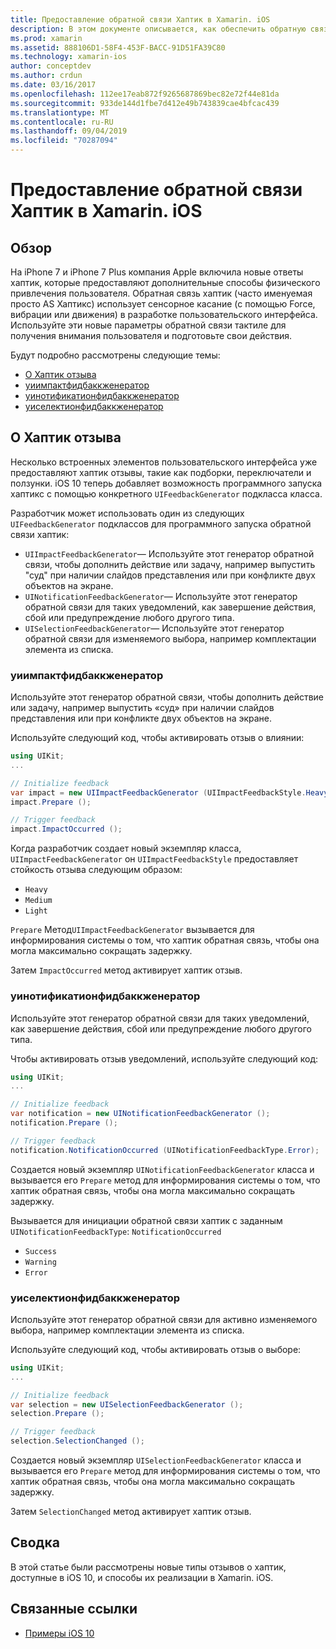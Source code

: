 ```yaml
---
title: Предоставление обратной связи Хаптик в Xamarin. iOS
description: В этом документе описывается, как обеспечить обратную связь хаптик в приложении Xamarin. iOS. В нем обсуждаются Уиимпактфидбаккженератор, Уинотификатионфидбаккженератор и Уиселектионфидбаккженератор.
ms.prod: xamarin
ms.assetid: 888106D1-58F4-453F-BACC-91D51FA39C80
ms.technology: xamarin-ios
author: conceptdev
ms.author: crdun
ms.date: 03/16/2017
ms.openlocfilehash: 112ee17eab872f9265687869bec82e72f44e81da
ms.sourcegitcommit: 933de144d1fbe7d412e49b743839cae4bfcac439
ms.translationtype: MT
ms.contentlocale: ru-RU
ms.lasthandoff: 09/04/2019
ms.locfileid: "70287094"
---
```

# <a name="providing-haptic-feedback-in-xamarinios"></a>Предоставление обратной связи Хаптик в Xamarin. iOS

<a name="Overview" />

## <a name="overview"></a>Обзор

На iPhone 7 и iPhone 7 Plus компания Apple включила новые ответы хаптик, которые предоставляют дополнительные способы физического привлечения пользователя. Обратная связь хаптик (часто именуемая просто AS Хаптикс) использует сенсорное касание (с помощью Force, вибрации или движения) в разработке пользовательского интерфейса. Используйте эти новые параметры обратной связи тактиле для получения внимания пользователя и подготовьте свои действия.

Будут подробно рассмотрены следующие темы:

- [О Хаптик отзыва](#About-Haptic-Feedback)
- [уиимпактфидбаккженератор](#UIImpactFeedbackGenerator)
- [уинотификатионфидбаккженератор](#UINotificationFeedbackGenerator)
- [уиселектионфидбаккженератор](#UISelectionFeedbackGenerator)

<a name="About-Haptic-Feedback" />

## <a name="about-haptic-feedback"></a>О Хаптик отзыва

Несколько встроенных элементов пользовательского интерфейса уже предоставляют хаптик отзывы, такие как подборки, переключатели и ползунки. iOS 10 теперь добавляет возможность программного запуска хаптикс с помощью конкретного `UIFeedbackGenerator` подкласса класса.

Разработчик может использовать один из следующих `UIFeedbackGenerator` подклассов для программного запуска обратной связи хаптик:

- `UIImpactFeedbackGenerator`— Используйте этот генератор обратной связи, чтобы дополнить действие или задачу, например выпустить "суд" при наличии слайдов представления или при конфликте двух объектов на экране.
- `UINotificationFeedbackGenerator`— Используйте этот генератор обратной связи для таких уведомлений, как завершение действия, сбой или предупреждение любого другого типа.
- `UISelectionFeedbackGenerator`— Используйте этот генератор обратной связи для изменяемого выбора, например комплектации элемента из списка.

<a name="UIImpactFeedbackGenerator" />

### <a name="uiimpactfeedbackgenerator"></a>уиимпактфидбаккженератор

Используйте этот генератор обратной связи, чтобы дополнить действие или задачу, например выпустить «суд» при наличии слайдов представления или при конфликте двух объектов на экране.

Используйте следующий код, чтобы активировать отзыв о влиянии:

```csharp
using UIKit;
...

// Initialize feedback
var impact = new UIImpactFeedbackGenerator (UIImpactFeedbackStyle.Heavy);
impact.Prepare ();

// Trigger feedback
impact.ImpactOccurred ();
```

Когда разработчик создает новый экземпляр класса, `UIImpactFeedbackGenerator` он `UIImpactFeedbackStyle` предоставляет стойкость отзыва следующим образом:

- `Heavy`
- `Medium`
- `Light`

`Prepare` Метод`UIImpactFeedbackGenerator` вызывается для информирования системы о том, что хаптик обратная связь, чтобы она могла максимально сокращать задержку.

Затем `ImpactOccurred` метод активирует хаптик отзыв.

<a name="UINotificationFeedbackGenerator" />

### <a name="uinotificationfeedbackgenerator"></a>уинотификатионфидбаккженератор

Используйте этот генератор обратной связи для таких уведомлений, как завершение действия, сбой или предупреждение любого другого типа.

Чтобы активировать отзыв уведомлений, используйте следующий код:

```csharp
using UIKit;
...

// Initialize feedback
var notification = new UINotificationFeedbackGenerator ();
notification.Prepare ();

// Trigger feedback
notification.NotificationOccurred (UINotificationFeedbackType.Error);
```

Создается новый экземпляр `UINotificationFeedbackGenerator` класса и вызывается его `Prepare` метод для информирования системы о том, что хаптик обратная связь, чтобы она могла максимально сокращать задержку.

Вызывается для инициации обратной связи хаптик с заданным `UINotificationFeedbackType`: `NotificationOccurred`

- `Success`
- `Warning`
- `Error`

<a name="UISelectionFeedbackGenerator" />

### <a name="uiselectionfeedbackgenerator"></a>уиселектионфидбаккженератор

Используйте этот генератор обратной связи для активно изменяемого выбора, например комплектации элемента из списка.

Используйте следующий код, чтобы активировать отзыв о выборе:

```csharp
using UIKit;
...

// Initialize feedback
var selection = new UISelectionFeedbackGenerator ();
selection.Prepare ();

// Trigger feedback
selection.SelectionChanged ();
```

Создается новый экземпляр `UISelectionFeedbackGenerator` класса и вызывается его `Prepare` метод для информирования системы о том, что хаптик обратная связь, чтобы она могла максимально сокращать задержку.

Затем `SelectionChanged` метод активирует хаптик отзыв.

## <a name="summary"></a>Сводка

В этой статье были рассмотрены новые типы отзывов о хаптик, доступные в iOS 10, и способы их реализации в Xamarin. iOS.

## <a name="related-links"></a>Связанные ссылки

- [Примеры iOS 10](https://docs.microsoft.com/samples/browse/?products=xamarin&term=Xamarin.iOS+iOS10)
